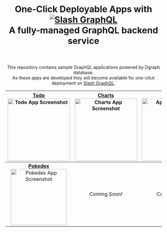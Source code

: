 <div style="padding-top: 5px; padding-bottom: 20px; margin-bottom:20px;">
  <h1 align="center">
    One-Click Deployable Apps with<br />
    <a href="https://dgraph.io/slash-graphql" target="_blank">
      <img src="https://dgraph.io/assets/images/slashgraphql-logo.svg" alt="Slash GraphQL" />
    </a><br />
    A fully-managed GraphQL backend service
  </h1>
</div>

<p align="center">
This repository contains sample GraphQL applications powered by Dgraph database. <br />As these apps are developed they will become available for one-click deployment on <a href="https://dgraph.io/slash-graphql" target="_blank">Slash GraphQL</a>.</p>

|<a href="./todo-app-react"><b>Todo</b><br /><img width="200px" src="https://user-images.githubusercontent.com/9936881/95045751-5442f200-0700-11eb-8e08-5a19ff516124.png" alt="Todo App Screenshot" /></a>|<a href="./charting"><b>Charts</b><br /><img width="200px" src="https://user-images.githubusercontent.com/9936881/95045756-560cb580-0700-11eb-9d34-c4512f956910.png" alt="Charts App Screenshot" /></a>|<a href="./surveyo"><b>Surveyo</b><br /><img width="200px" src="https://github.com/dgraph-io/graphql-sample-apps/raw/master/surveyo/public/charts.png" alt=" App Screenshot" /></a>|<a href="./dev-jokes"><b>DevJokes</b><br /><img width="180px" src="https://user-images.githubusercontent.com/9936881/95045762-573de280-0700-11eb-8b64-cf84c23fc219.png" alt="DevJokes App Screenshot" /></a>
|:---:|:---:|:---:|:---:
|<a href="./pokedex"><b>Pokedex</b><br /><img width="180px" src="https://user-images.githubusercontent.com/9936881/95045763-57d67900-0700-11eb-840a-a9a80cb6b1ed.png" alt="Pokedex App Screenshot" /></a>|Coming Soon!|Coming Soon!|Comnig Soon!
